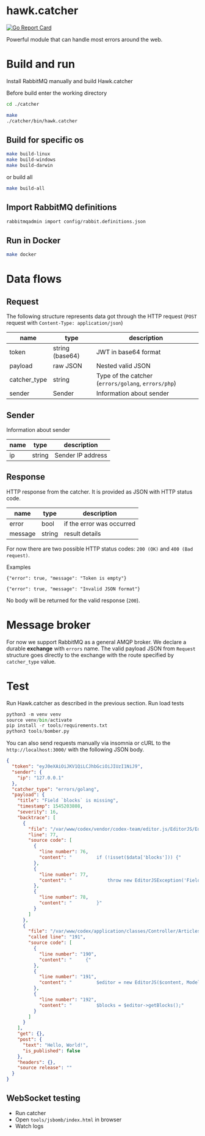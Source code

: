 # hawk.catcher

[![Go Report Card](https://goreportcard.com/badge/github.com/codex-team/hawk.catcher)](https://goreportcard.com/report/github.com/codex-team/hawk.catcher)

Powerful module that can handle most errors around the web.

# Build and run

Install RabbitMQ manually and build Hawk.catcher

Before build enter the working directory

```bash
cd ./catcher
```

```bash
make
./catcher/bin/hawk.catcher
```

## Build for specific os

```bash
make build-linux
make build-windows
make build-darwin
```

or build all

```bash
make build-all
```

## Import RabbitMQ definitions

```bash
rabbitmqadmin import config/rabbit.definitions.json
```

## Run in Docker

```bash
make docker
```

# Data flows

## Request

The following structure represents data got through the HTTP request (`POST` request with `Content-Type: application/json`)

| name         | type            | description                                         |
| ------------ | --------------- | --------------------------------------------------- |
| token        | string (base64) | JWT in base64 format                                |
| payload      | raw JSON        | Nested valid JSON                                   |
| catcher_type | string          | Type of the catcher (`errors/golang`, `errors/php`) |
| sender       | Sender          | Information about sender                            |

## Sender

Information about sender

| name | type   | description       |
| ---- | ------ | ----------------- |
| ip   | string | Sender IP address |

## Response

HTTP response from the catcher. It is provided as JSON with HTTP status code.

| name    | type   | description               |
| ------- | ------ | ------------------------- |
| error   | bool   | if the error was occurred |
| message | string | result details            |

For now there are two possible HTTP status codes: `200 (OK)` and `400 (Bad request)`.

Examples

```
{"error": true, "message": "Token is empty"}
```

```
{"error": true, "message": "Invalid JSON format"}
```

No body will be returned for the valid response (`200`).

# Message broker

For now we support RabbitMQ as a general AMQP broker.
We declare a durable **exchange** with `errors` name.
The valid payload JSON from `Request` structure goes directly to the exchange with the route specified by `catcher_type` value.

# Test

Run Hawk.catcher as described in the previous section.
Run load tests

```python
python3 -m venv venv
source venv/bin/activate
pip install -r tools/requirements.txt
python3 tools/bomber.py
```

You can also send requests manually via insomnia or cURL to the `http://localhost:3000/` with the following JSON body.

```json
{
  "token": "eyJ0eXAiOiJKV1QiLCJhbGciOiJIUzI1NiJ9",
  "sender": {
    "ip": "127.0.0.1"
  },
  "catcher_type": "errors/golang",
  "payload": {
    "title": "Field `blocks` is missing",
    "timestamp": 1545203808,
    "severity": 16,
    "backtrace": [
      {
        "file": "/var/www/codex/vendor/codex-team/editor.js/EditorJS/EditorJS.php",
        "line": 77,
        "source code": [
          {
            "line number": 76,
            "content": "         if (!isset($data['blocks'])) {"
          },
          {
            "line number": 77,
            "content": "             throw new EditorJSException('Field `blocks` is missing');"
          },
          {
            "line number": 78,
            "content": "         }"
          }
        ]
      },
      {
        "file": "/var/www/codex/application/classes/Controller/Articles/Index.php",
        "called line": "191",
        "source code": [
          {
            "line number": "190",
            "content": "     {"
          },
          {
            "line number": "191",
            "content": "         $editor = new EditorJS($content, Model_Article::getEditorConfig());"
          },
          {
            "line number": "192",
            "content": "         $blocks = $editor->getBlocks();"
          }
        ]
      }
    ],
    "get": {},
    "post": {
      "text": "Hello, World!",
      "is_published": false
    },
    "headers": {},
    "source release": ""
  }
}
```

## WebSocket testing

- Run catcher
- Open `tools/jsbomb/index.html` in browser
- Watch logs
